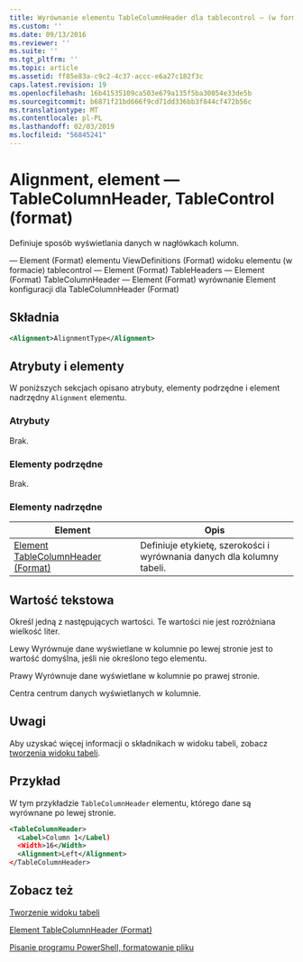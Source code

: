 ```yaml
---
title: Wyrównanie elementu TableColumnHeader dla tablecontrol — (w formacie) | Dokumentacja firmy Microsoft
ms.custom: ''
ms.date: 09/13/2016
ms.reviewer: ''
ms.suite: ''
ms.tgt_pltfrm: ''
ms.topic: article
ms.assetid: ff85e83a-c9c2-4c37-accc-e6a27c182f3c
caps.latest.revision: 19
ms.openlocfilehash: 16b41535109ca503e679a135f5ba30054e33de5b
ms.sourcegitcommit: b6871f21bd666f9cd71dd336bb3f844cf472b56c
ms.translationtype: MT
ms.contentlocale: pl-PL
ms.lasthandoff: 02/03/2019
ms.locfileid: "56845241"
---
```

# <a name="alignment-element-for-tablecolumnheader-for-tablecontrol-format"></a>Alignment, element — TableColumnHeader, TableControl (format)

Definiuje sposób wyświetlania danych w nagłówkach kolumn.

— Element (Format) elementu ViewDefinitions (Format) widoku elementu (w formacie) tablecontrol — Element (Format) TableHeaders — Element (Format) TableColumnHeader — Element (Format) wyrównanie Element konfiguracji dla TableColumnHeader (Format)

## <a name="syntax"></a>Składnia

```xml
<Alignment>AlignmentType</Alignment>
```

## <a name="attributes-and-elements"></a>Atrybuty i elementy

W poniższych sekcjach opisano atrybuty, elementy podrzędne i element nadrzędny `Alignment` elementu.

### <a name="attributes"></a>Atrybuty

Brak.

### <a name="child-elements"></a>Elementy podrzędne

Brak.

### <a name="parent-elements"></a>Elementy nadrzędne

|Element|Opis|
|-------------|-----------------|
|[Element TableColumnHeader (Format)](./tablecolumnheader-element-format.md)|Definiuje etykietę, szerokości i wyrównania danych dla kolumny tabeli.|

## <a name="text-value"></a>Wartość tekstowa

Określ jedną z następujących wartości. Te wartości nie jest rozróżniana wielkość liter.

Lewy Wyrównuje dane wyświetlane w kolumnie po lewej stronie jest to wartość domyślna, jeśli nie określono tego elementu.

Prawy Wyrównuje dane wyświetlane w kolumnie po prawej stronie.

Centra centrum danych wyświetlanych w kolumnie.

## <a name="remarks"></a>Uwagi

Aby uzyskać więcej informacji o składnikach w widoku tabeli, zobacz [tworzenia widoku tabeli](./creating-a-table-view.md).

## <a name="example"></a>Przykład

W tym przykładzie `TableColumnHeader` elementu, którego dane są wyrównane po lewej stronie.

```xml
<TableColumnHeader>
  <Label>Column 1</Label)
  <Width>16</Width>
  <Alignment>Left</Alignment>
</TableColumnHeader>
```

## <a name="see-also"></a>Zobacz też

[Tworzenie widoku tabeli](./creating-a-table-view.md)

[Element TableColumnHeader (Format)](./tablecolumnheader-element-format.md)

[Pisanie programu PowerShell, formatowanie pliku](./writing-a-powershell-formatting-file.md)
